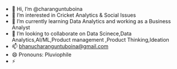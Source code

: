 - 👋 Hi, I’m @charanguntuboina
- 👀 I’m interested in Cricket Analytics & Social Issues
- 🌱 I’m currently learning Data Analytics and working as a Business Analyst
- 💞️ I’m looking to collaborate on Data Scinece,Data Analytics,AI/ML,Product management ,Product Thinking,Ideation
- 📫  bhanucharanguntuboina@gmail.com
- 😄 Pronouns: Pluviophile
- ⚡

<!---
charanguntuboina/charanguntuboina is a ✨ special ✨ repository because its `README.md` (this file) appears on your GitHub profile.
You can click the Preview link to take a look at your changes.
--->
